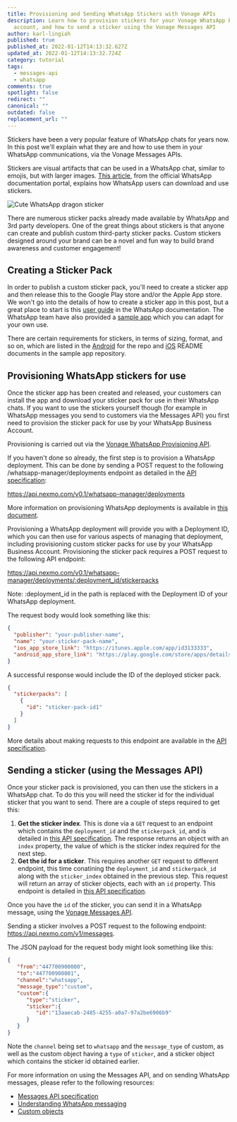 ```yaml
---
title: Provisioning and Sending WhatsApp Stickers with Vonage APIs
description: Learn how to provision stickers for your Vonage WhatsApp business
  account, and how to send a sticker using the Vonage Messages API
author: karl-lingiah
published: true
published_at: 2022-01-12T14:13:32.627Z
updated_at: 2022-01-12T14:13:32.724Z
category: tutorial
tags:
  - messages-api
  - whatsapp
comments: true
spotlight: false
redirect: ""
canonical: ""
outdated: false
replacement_url: ""
---
```

Stickers have been a very popular feature of WhatsApp chats for years now. In this post we'll explain what they are and how to use them in your WhatsApp communications, via the Vonage Messages APIs.

Stickers are visual artifacts that can be used in a WhatsApp chat, similar to emojis, but with larger images. [This article](https://faq.whatsapp.com/android/chats/how-to-use-stickers/), from the official WhatsApp documentation portal, explains how WhatsApp users can download and use stickers.

![Cute WhatsApp dragon sticker](/content/blog/provisioning-and-sending-whatsapp-stickers-with-vonage-apis/whatsapp-sticker.png "Cute WhatsApp dragon sticker")

There are numerous sticker packs already made available by WhatsApp and 3rd party developers. One of the great things about stickers is that anyone can create and publish custom third-party sticker packs. Custom stickers designed around your brand can be a novel and fun way to build brand awareness and customer engagement!

## Creating a Sticker Pack

In order to publish a custom sticker pack, you'll need to create a sticker app and then release this to the Google Play store and/or the Apple App store. We won't go into the details of how to create a sticker app in this post, but a great place to start is this [user guide](https://faq.whatsapp.com/general/how-to-create-stickers-for-whatsapp) in the WhatsApp documentation. The WhatsApp team have also provided a [sample app](https://github.com/WhatsApp/stickers) which you can adapt for your own use.

There are certain requirements for stickers, in terms of sizing, format, and so on, which are listed in the [Android](https://github.com/WhatsApp/stickers/blob/main/Android/README.md) for the repo and [iOS](https://github.com/WhatsApp/stickers/blob/main/iOS/README.md) README documents in the sample app repository.

## Provisioning WhatsApp stickers for use

Once the sticker app has been created and released, your customers can install the app and download your sticker pack for use in their WhatsApp chats. If you want to use the stickers yourself though (for example in WhatsApp messages you send to customers via the Messages API) you first need to provision the sticker pack for use by your WhatsApp Business Account.

Provisioning is carried out via the [Vonage WhatsApp Provisioning API](https://developer.vonage.com/api/whatsapp-provisioning).

If you haven't done so already, the first step is to provision a WhatsApp deployment. This can be done by sending a POST request to the following /whatsapp-manager/deployments endpoint as detailed in the [API specification](https://developer.vonage.com/api/whatsapp-provisioning#createDeployment):

https://api.nexmo.com/v0.1/whatsapp-manager/deployments

More information on provisioning WhatsApp deployments is available in [this document](https://developer.vonage.com/messages/whatsapp-provisioning/provision-deployment).

Provisioning a WhatsApp deployment will provide you with a Deployment ID, which you can then use for various aspects of managing that deployment, including provisioning custom sticker packs for use by your WhatsApp Business Account. Provisioning the sticker pack requires a POST request to the following API endpoint:

https://api.nexmo.com/v0.1/whatsapp-manager/deployments/:deployment_id/stickerpacks

Note: :deployment_id in the path is replaced with the Deployment ID of your WhatsApp deployment.

The request body would look something like this:

```json
{
  "publisher": "your-publisher-name",
  "name": "your-sticker-pack-name",
  "ios_app_store_link": "https://itunes.apple.com/app/id3133333",
  "android_app_store_link": "https://play.google.com/store/apps/details?id=com.example"
}
```

A successful response would include the ID of the deployed sticker pack.

```json
{
  "stickerpacks": [
    {
      "id": "sticker-pack-id1"
    }
  ]
}
```

More details about making requests to this endpoint are available in the [API specification](https://developer.vonage.com/api/whatsapp-provisioning#createStickerpacks).

## Sending a sticker (using the Messages API)

Once your sticker pack is provisioned, you can then use the stickers in a WhatsApp chat. To do this you will need the sticker id for the individual sticker that you want to send. There are a couple of steps required to get this:

1. **Get the sticker index**. This is done via a `GET` request to an endpoint which contains the `deployment_id` and the `stickerpack_id`, and is detailed in [this API specification](https://developer.vonage.com/api/whatsapp-provisioning#getStickers). The response returns an object with an `index` property, the value of which is the sticker index required for the next step.
2. **Get the id for a sticker**. This requires another `GET` request to different endpoint, this time conatining the `deployment_id` and `stickerpack_id` along with the `sticker_index` obtained in the previous step. This request will return an array of sticker objects, each with an `id` property. This endpoint is detailed in [this API specification](https://developer.vonage.com/api/whatsapp-provisioning#getStickerByIndex).

Once you have the `id` of the sticker, you can send it in a WhatsApp message, using the [Vonage Messages API](https://developer.vonage.com/messages/overview).

Sending a sticker involves a POST request to the following endpoint: https://api.nexmo.com/v1/messages.

The JSON payload for the request body might look something like this:

```json
{
   "from":"447700900000",
   "to":"447700900001",
   "channel":"whatsapp",
   "message_type":"custom",
   "custom":{
      "type":"sticker",
      "sticker":{
         "id":"13aaecab-2485-4255-a0a7-97a2be6906b9"
      }
   }
}
```

Note the `channel` being set to `whatsapp` and the `message_type` of custom, as well as the custom object having a `type` of `sticker`, and a sticker object which contains the sticker id obtained earlier.

For more information on using the Messages API, and on sending WhatsApp messages, please refer to the following resources:

* [Messages API specification](https://developer.vonage.com/api/messages-olympus)
* [Understanding WhatsApp messaging](https://developer.vonage.com/messages/concepts/whatsapp)
* [Custom objects](https://developer.vonage.com/messages/concepts/custom-objects)